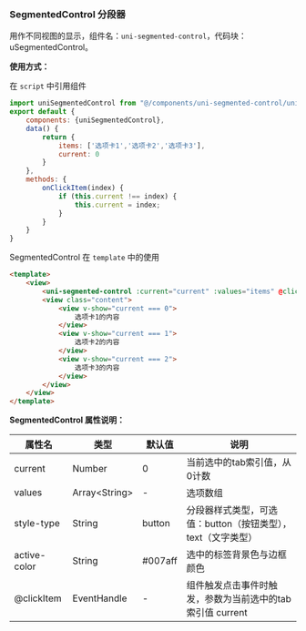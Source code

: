 ### SegmentedControl 分段器

用作不同视图的显示，组件名：``uni-segmented-control``，代码块： uSegmentedControl。

**使用方式：**

在 ``script`` 中引用组件 

```javascript
import uniSegmentedControl from "@/components/uni-segmented-control/uni-segmented-control.vue"
export default {
    components: {uniSegmentedControl},
    data() {
    	return {
    		items: ['选项卡1','选项卡2','选项卡3'],
    		current: 0
    	}
    },
    methods: {
    	onClickItem(index) {
    		if (this.current !== index) {
    			this.current = index;
    		}
    	}
    }
}
```

SegmentedControl 在 ``template`` 中的使用

```html
<template>
    <view>
        <uni-segmented-control :current="current" :values="items" @clickItem="onClickItem" style-type="button" active-color="#4cd964"></uni-segmented-control>
        <view class="content">
            <view v-show="current === 0">
                选项卡1的内容
            </view>
            <view v-show="current === 1">
                选项卡2的内容
            </view>
            <view v-show="current === 2">
                选项卡3的内容
            </view>
        </view>
    </view>
</template>
```

**SegmentedControl 属性说明：**

|属性名		|类型|默认值	|说明|
|---|----|---|---|
|current	|Number|0|当前选中的tab索引值，从0计数|
|values	|Array&lt;String&gt;|-|选项数组|
|style-type	|String	|button|分段器样式类型，可选值：button（按钮类型），text（文字类型）|
|active-color|String	|#007aff|选中的标签背景色与边框颜色|
|@clickItem|EventHandle|-|组件触发点击事件时触发，参数为当前选中的tab索引值 current	|

